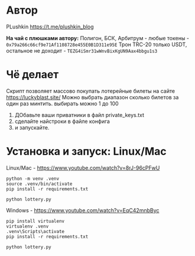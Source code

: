 # Автор
PLushkin https://t.me/plushkin_blog        

**На чай с плюшками автору:**
Полигон, БСК, Арбитрум - любые токены - `0x79a266c66cf9e71Af1108728e455E0B1D311e95E`
Трон TRC-20 только USDT, остальное не доходит - `TEZG4iSmr31wWnvBixKgUN9Aax4bbgu1s3`

# Чё делает
Скрипт позволяет массово покупать лотерейные билеты на сайте https://luckyblast.site/
Можно выбрать диапазон сколько билетов за один раз минтить.  выбирать можно 1 до 100

1. ДОбавьте ваши приватники в файл private_keys.txt
2. сделайте найстроки в файле конфига
3. и запускайте. 

# Установка и запуск: Linux/Mac

Linux/Mac - https://www.youtube.com/watch?v=8rJ-96cPFwU
```
python -m venv .venv
source .venv/bin/activate
pip install -r requirements.txt

python lottery.py
```
Windows - https://www.youtube.com/watch?v=EqC42mnbByc
```
pip install virtualenv
virtualenv .venv
.venv\Scripts\activate
pip install -r requirements.txt

python lottery.py
```


